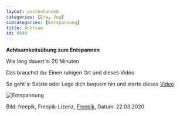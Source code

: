 ```yaml
---
layout: postenhanced
categories: [Erw, Jug]
subcategories: [Entspannung]
title: Achtsam
id: 0040
---
```

**Achtsamkeitsübung zum Entspannen**

Wie lang dauert´s: 20 Minuten

Das brauchst du: Einen ruhigen Ort und dieses Video

So geht´s: Setzte oder Lege dich bequem hin und starte dieses [Video](https://www.youtube.com/watch?v=eLhzxcn9bZk)

![Entspannung](https://image.freepik.com/vektoren-kostenlos/frau-meditiert-mit-flachen-design_23-2147855381.jpg)

Bild: freepik, Freepik-Lizenz, [Freepik](https://de.freepik.com/vektoren-kostenlos/frau-meditiert-mit-flachen-design_2488442.htm#page=1&query=entspannung&position=0), Datum: 22.03.2020
